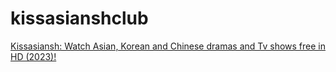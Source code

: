 # kissasianshclub
<a href="https://kissasiansh.club/">Kissasiansh: Watch Asian, Korean and Chinese dramas and Tv shows free in HD (2023)!</a>
